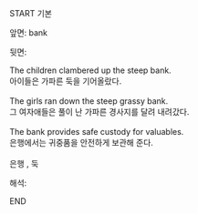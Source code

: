 START
기본

앞면:
bank


뒷면:
<div>The children clambered up the steep bank. </div><div><div>아이들은 가파른 둑을 기어올랐다.</div></div><div><br></div><div><div>The girls ran down the steep grassy bank. </div><div><div>그 여자애들은 풀이 난 가파른 경사지를 달려 내려갔다.</div></div></div><div><br></div><div><div>The bank provides safe custody for valuables. </div><div><div>은행에서는 귀중품을 안전하게 보관해 준다.</div></div></div><div><br></div><div>은행 , 둑</div>


해석:
<!--ID: 1746614453481-->
END